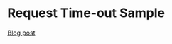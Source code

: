 # Request Time-out Sample

[Blog post](https://blog.genezini.com/p/time-out-requests-in-asp.net-core-with-cancellation-tokens/)